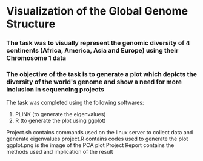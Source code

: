 #                     Visualization of the Global Genome Structure

### The task was to visually represent the genomic diversity of 4 continents (Africa, America, Asia and Europe) using their Chromosome 1 data

### The objective of the task is to generate a plot which depicts the diversity of the world's genome and show a need for more inclusion in sequencing projects

The task was completed using the following softwares:
1.  PLINK (to generate the eigenvalues)
2.  R (to generate the plot using ggplot)

Project.sh contains commands used on the linux server to collect data and generate eigenvalues
project.R contains codes used to generate the plot
ggplot.png is the image of the PCA plot
Project Report contains the methods used and implication of the result
